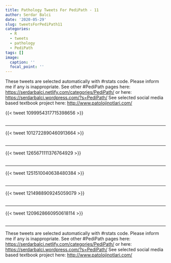```yaml
---
title: Pathology Tweets For PediPath - 11
author: Serdar Balci
date: '2020-05-29'
slug: tweetsForPediPath11
categories:
  - R
  - tweets
  - pathology
  - PediPath
tags: []
image:
  caption: ''
  focal_point: ''
---
```



These tweets are selected automatically with #rstats code. Please inform me if any is inappropriate.
See other #PediPath pages here: https://serdarbalci.netlify.com/categories/PediPath/  or here: https://serdarbalci.wordpress.com/?s=PediPath/ 
See selected social media based textbook project here: http://www.patolojinotlari.com/

{{< tweet 1099954317715398656 >}}
<br>
<br>
<hr>
{{< tweet 1012722890460913664 >}}
<br>
<br>
<hr>
{{< tweet 1265671111376764929 >}}
<br>
<br>
<hr>
{{< tweet 1251510040638480384 >}}
<br>
<br>
<hr>
{{< tweet 1214988909245059079 >}}
<br>
<br>
<hr>
{{< tweet 1209628660950618114 >}}
<br>
<br>
<hr>


These tweets are selected automatically with #rstats code. Please inform me if any is inappropriate.
See other #PediPath pages here: https://serdarbalci.netlify.com/categories/PediPath/  or here: https://serdarbalci.wordpress.com/?s=PediPath/ 
See selected social media based textbook project here: http://www.patolojinotlari.com/
